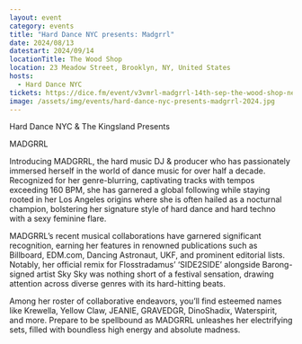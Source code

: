 ```yaml
---
layout: event
category: events
title: "Hard Dance NYC presents: Madgrrl"
date: 2024/08/13
datestart: 2024/09/14
locationTitle: The Wood Shop
location: 23 Meadow Street, Brooklyn, NY, United States
hosts:
  - Hard Dance NYC
tickets: https://dice.fm/event/v3vmrl-madgrrl-14th-sep-the-wood-shop-new-york-city-tickets
image: /assets/img/events/hard-dance-nyc-presents-madgrrl-2024.jpg
---
```


Hard Dance NYC & The Kingsland Presents

MADGRRL

Introducing MADGRRL, the hard music DJ & producer who has passionately immersed herself in the world of dance music for over half a decade. Recognized for her genre-blurring, captivating tracks with tempos exceeding 160 BPM, she has garnered a global following while staying rooted in her Los Angeles origins where she is often hailed as a nocturnal champion, bolstering her signature style of hard dance and hard techno with a sexy feminine flare.

MADGRRL’s recent musical collaborations have garnered significant recognition, earning her features in renowned publications such as Billboard, EDM.com, Dancing Astronaut, UKF, and prominent editorial lists. Notably, her official remix for Flosstradamus’ ‘SIDE2SIDE’ alongside Barong-signed artist Sky Sky was nothing short of a festival sensation, drawing attention across diverse genres with its hard-hitting beats.

Among her roster of collaborative endeavors, you’ll find esteemed names like Krewella, Yellow Claw, JEANIE, GRAVEDGR, DinoShadix, Waterspirit, and more. Prepare to be spellbound as MADGRRL unleashes her electrifying sets, filled with boundless high energy and absolute madness.
